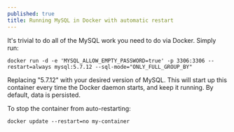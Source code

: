 ```yaml
---
published: true
title: Running MySQL in Docker with automatic restart
---
```

It's trivial to do all of the MySQL work you need to do via Docker. Simply run:

```
docker run -d -e 'MYSQL_ALLOW_EMPTY_PASSWORD=true' -p 3306:3306 --restart=always mysql:5.7.12 --sql-mode="ONLY_FULL_GROUP_BY"
```

Replacing "5.7.12" with your desired version of MySQL. This will start up this container every time the Docker daemon starts, and keep it running. By default, data is persisted. 

To stop the container from auto-restarting:

```
docker update --restart=no my-container
```

